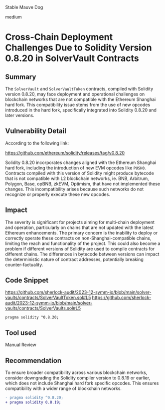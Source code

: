 Stable Mauve Dog

medium

# Cross-Chain Deployment Challenges Due to Solidity Version 0.8.20 in SolverVault Contracts

## Summary
The `SolverVault` and `SolverVaultToken` contracts, compiled with Solidity version 0.8.20, may face deployment and operational challenges on blockchain networks that are not compatible with the Ethereum Shanghai hard fork. This compatibility issue stems from the use of new opcodes introduced in the hard fork, specifically integrated into Solidity 0.8.20 and later versions.

## Vulnerability Detail
According to the following link:

https://github.com/ethereum/solidity/releases/tag/v0.8.20

Solidity 0.8.20 incorporates changes aligned with the Ethereum Shanghai hard fork, including the introduction of new EVM opcodes like `PUSH0`. Contracts compiled with this version of Solidity might produce bytecode that is not compatible with L2 blockchain networks, ie. BNB, Arbitrum, Polygon, Base, opBNB, zkEVM, Optimism, that have not implemented these changes. This incompatibility arises because such networks do not recognize or properly execute these new opcodes.

## Impact
The severity is significant for projects aiming for multi-chain deployment and operation, particularly on chains that are not updated with the latest Ethereum enhancements. The primary concern is the inability to deploy or correctly operate these contracts on non-Shanghai-compatible chains, limiting the reach and functionality of the project. This could also become a problem if different versions of Solidity are used to compile contracts for different chains. The differences in bytecode between versions can impact the deterministic nature of contract addresses, potentially breaking counter-factuality.

## Code Snippet
https://github.com/sherlock-audit/2023-12-symm-io/blob/main/solver-vaults/contracts/SolverVaultToken.sol#L5
https://github.com/sherlock-audit/2023-12-symm-io/blob/main/solver-vaults/contracts/SolverVaults.sol#L5

```solidity
pragma solidity ^0.8.20;
```
## Tool used

Manual Review

## Recommendation
To ensure broader compatibility across various blockchain networks, consider downgrading the Solidity compiler version to 0.8.19 or earlier, which does not include Shanghai hard fork specific opcodes. This ensures compatibility with a wider range of blockchain networks.

```diff
- pragma solidity ^0.8.20;
+ pragma solidity 0.8.19;
```